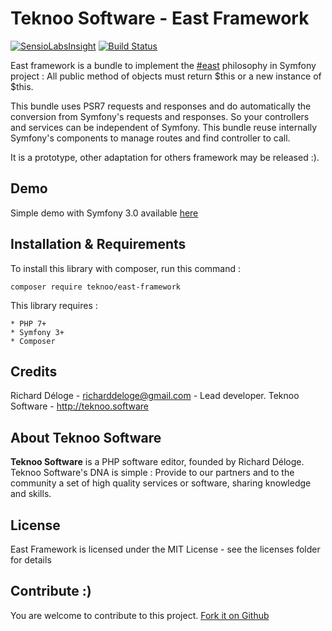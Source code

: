 Teknoo Software - East Framework
================================

[![SensioLabsInsight](https://insight.sensiolabs.com/projects/6d14de07-2c9e-4070-a044-c9362fe2dc08/mini.png)](https://insight.sensiolabs.com/projects/6d14de07-2c9e-4070-a044-c9362fe2dc08) [![Build Status](https://travis-ci.org/TeknooSoftware/east-framework.svg?branch=master)](https://travis-ci.org/TeknooSoftware/east-framework)

East framework is a bundle to implement the [#east](http://blog.est.voyage/phpTour2015/) philosophy in Symfony project :
All public method of objects must return $this or a new instance of $this.

This bundle uses PSR7 requests and responses and do automatically the conversion from Symfony's requests and responses.
So your controllers and services can be independent of Symfony. This bundle reuse internally Symfony's components
to manage routes and find controller to call.

It is a prototype, other adaptation for others framework may be released :).

Demo
----

Simple demo with Symfony 3.0 available [here](https://github.com/TeknooSoftware/east-framework-demo)

Installation & Requirements
---------------------------
To install this library with composer, run this command :

    composer require teknoo/east-framework

This library requires :

    * PHP 7+
    * Symfony 3+
    * Composer

Credits
-------
Richard Déloge - <richarddeloge@gmail.com> - Lead developer.
Teknoo Software - <http://teknoo.software>

About Teknoo Software
---------------------
**Teknoo Software** is a PHP software editor, founded by Richard Déloge. 
Teknoo Software's DNA is simple : Provide to our partners and to the community a set of high quality services or software,
 sharing knowledge and skills.

License
-------
East Framework is licensed under the MIT License - see the licenses folder for details

Contribute :)
-------------

You are welcome to contribute to this project. [Fork it on Github](CONTRIBUTING.md)
